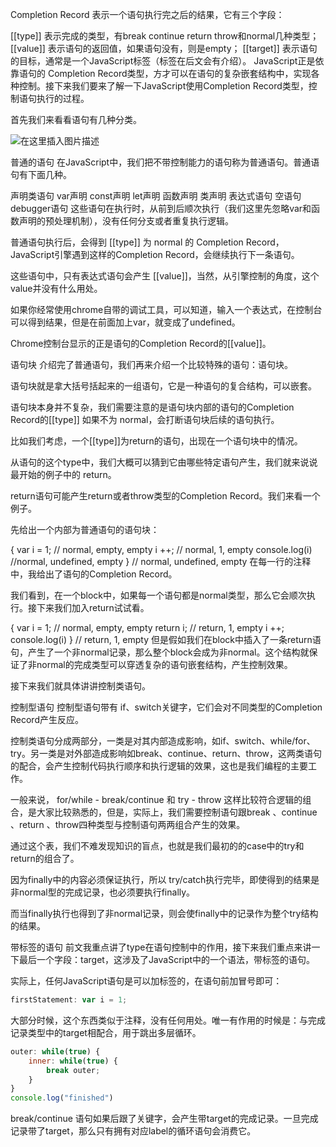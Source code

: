 Completion Record 表示一个语句执行完之后的结果，它有三个字段：

[[type]] 表示完成的类型，有break continue return throw和normal几种类型；
[[value]] 表示语句的返回值，如果语句没有，则是empty；
[[target]] 表示语句的目标，通常是一个JavaScript标签（标签在后文会有介绍）。
JavaScript正是依靠语句的 Completion Record类型，方才可以在语句的复杂嵌套结构中，实现各种控制。接下来我们要来了解一下JavaScript使用Completion Record类型，控制语句执行的过程。

首先我们来看看语句有几种分类。

![在这里插入图片描述](https://img-blog.csdnimg.cn/20191022213803321.png?x-oss-process=image/watermark,type_ZmFuZ3poZW5naGVpdGk,shadow_10,text_aHR0cHM6Ly9ibG9nLmNzZG4ubmV0L3plbXByb2dyYW0=,size_16,color_FFFFFF,t_70)

普通的语句
在JavaScript中，我们把不带控制能力的语句称为普通语句。普通语句有下面几种。

声明类语句
var声明
const声明
let声明
函数声明
类声明
表达式语句
空语句
debugger语句
这些语句在执行时，从前到后顺次执行（我们这里先忽略var和函数声明的预处理机制），没有任何分支或者重复执行逻辑。

普通语句执行后，会得到 [[type]] 为 normal 的 Completion Record，JavaScript引擎遇到这样的Completion Record，会继续执行下一条语句。

这些语句中，只有表达式语句会产生 [[value]]，当然，从引擎控制的角度，这个value并没有什么用处。

如果你经常使用chrome自带的调试工具，可以知道，输入一个表达式，在控制台可以得到结果，但是在前面加上var，就变成了undefined。

Chrome控制台显示的正是语句的Completion Record的[[value]]。

语句块
介绍完了普通语句，我们再来介绍一个比较特殊的语句：语句块。

语句块就是拿大括号括起来的一组语句，它是一种语句的复合结构，可以嵌套。

语句块本身并不复杂，我们需要注意的是语句块内部的语句的Completion Record的[[type]] 如果不为 normal，会打断语句块后续的语句执行。

比如我们考虑，一个[[type]]为return的语句，出现在一个语句块中的情况。

从语句的这个type中，我们大概可以猜到它由哪些特定语句产生，我们就来说说最开始的例子中的 return。

return语句可能产生return或者throw类型的Completion Record。我们来看一个例子。

先给出一个内部为普通语句的语句块：

{
  var i = 1; // normal, empty, empty
  i ++; // normal, 1, empty
  console.log(i) //normal, undefined, empty
} // normal, undefined, empty
在每一行的注释中，我给出了语句的Completion Record。

我们看到，在一个block中，如果每一个语句都是normal类型，那么它会顺次执行。接下来我们加入return试试看。

{
  var i = 1; // normal, empty, empty
  return i; // return, 1, empty
  i ++; 
  console.log(i)
} // return, 1, empty
但是假如我们在block中插入了一条return语句，产生了一个非normal记录，那么整个block会成为非normal。这个结构就保证了非normal的完成类型可以穿透复杂的语句嵌套结构，产生控制效果。

接下来我们就具体讲讲控制类语句。

控制型语句
控制型语句带有 if、switch关键字，它们会对不同类型的Completion Record产生反应。

控制类语句分成两部分，一类是对其内部造成影响，如if、switch、while/for、try。另一类是对外部造成影响如break、continue、return、throw，这两类语句的配合，会产生控制代码执行顺序和执行逻辑的效果，这也是我们编程的主要工作。

一般来说， for/while - break/continue 和 try - throw 这样比较符合逻辑的组合，是大家比较熟悉的，但是，实际上，我们需要控制语句跟break 、continue 、return 、throw四种类型与控制语句两两组合产生的效果。



通过这个表，我们不难发现知识的盲点，也就是我们最初的的case中的try和return的组合了。

因为finally中的内容必须保证执行，所以 try/catch执行完毕，即使得到的结果是非normal型的完成记录，也必须要执行finally。

而当finally执行也得到了非normal记录，则会使finally中的记录作为整个try结构的结果。

带标签的语句
前文我重点讲了type在语句控制中的作用，接下来我们重点来讲一下最后一个字段：target，这涉及了JavaScript中的一个语法，带标签的语句。

实际上，任何JavaScript语句是可以加标签的，在语句前加冒号即可：
```javascript
firstStatement: var i = 1;
```
大部分时候，这个东西类似于注释，没有任何用处。唯一有作用的时候是：与完成记录类型中的target相配合，用于跳出多层循环。
```javascript
outer: while(true) {
    inner: while(true) {
        break outer;
    }
}
console.log("finished")
```
break/continue 语句如果后跟了关键字，会产生带target的完成记录。一旦完成记录带了target，那么只有拥有对应label的循环语句会消费它。